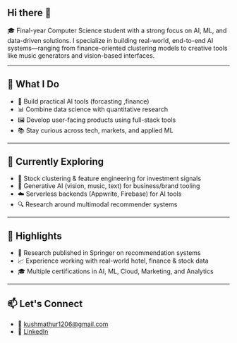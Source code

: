 ## Hi there 👋

🎓 Final-year Computer Science student with a strong focus on AI, ML, and data-driven solutions. I specialize in building real-world, end-to-end AI systems—ranging from finance-oriented clustering models to creative tools like music generators and vision-based interfaces.

---

## 🧠 What I Do

- 🤖 Build practical AI tools (forcasting ,finance)
- 📊 Combine data science with quantitative research
- 🖼️ Develop user-facing products using full-stack tools
- 📚 Stay curious across tech, markets, and applied ML

---

## 🎯 Currently Exploring

- 🧮 Stock clustering & feature engineering for investment signals  
- 🧩 Generative AI (vision, music, text) for business/brand tooling  
- ☁️ Serverless backends (Appwrite, Firebase) for AI tools  
- 🔍 Research around multimodal recommender systems

---

## 🏅 Highlights

- 📄 Research published in Springer on recommendation systems
- 📈 Experience working with real-world hotel, finance & stock data
- 🎓 Multiple certifications in AI, ML, Cloud, Marketing, and Analytics

---

## 📫 Let's Connect

- 📧 kushmathur1206@gmail.com  
- 🔗 [LinkedIn](https://linkedin.com/in/kushmathur1206)
